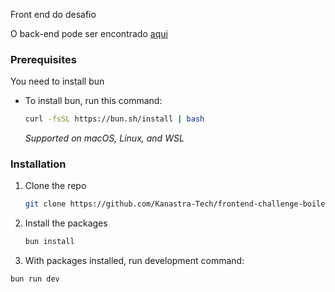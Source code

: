 Front end do desafio

O back-end pode ser encontrado [aqui](https://github.com/edgardlopes/Desafio-backend/tree/master)

### Prerequisites

You need to install bun

- To install bun, run this command:
  ```sh
  curl -fsSL https://bun.sh/install | bash
  ```
  _Supported on macOS, Linux, and WSL_

### Installation

1. Clone the repo
   ```sh
   git clone https://github.com/Kanastra-Tech/frontend-challenge-boilerplate.git
   ```
2. Install the packages
   ```sh
   bun install
   ```
3. With packages installed, run development command:

```sh
bun run dev
```
